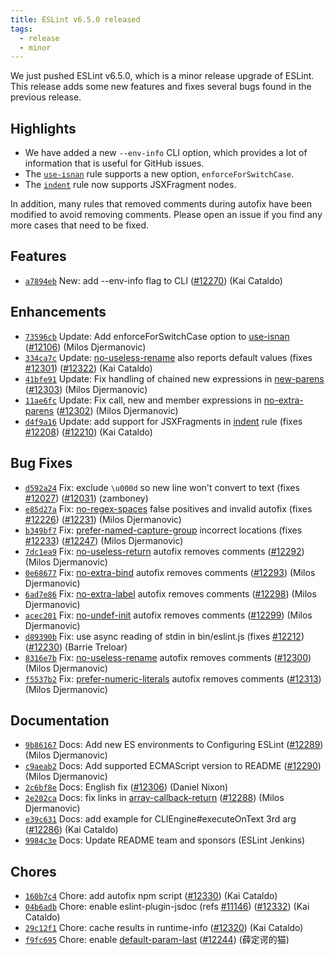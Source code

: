 ```yaml
---
title: ESLint v6.5.0 released
tags:
  - release
  - minor
---
```


We just pushed ESLint v6.5.0, which is a minor release upgrade of ESLint. This release adds some new features and fixes several bugs found in the previous release.

## Highlights

* We have added a new `--env-info` CLI option, which provides a lot of information that is useful for GitHub issues.
* The [`use-isnan`](/docs/rules/use-isnan) rule supports a new option, `enforceForSwitchCase`.
* The [`indent`](/docs/rules/indent) rule now supports JSXFragment nodes.

In addition, many rules that removed comments during autofix have been modified to avoid removing comments. Please open an issue if you find any more cases that need to be fixed.

## Features


* [`a7894eb`](https://github.com/eslint/eslint/commit/a7894ebb43523152d36720efa770bb1fe8b58c07) New: add --env-info flag to CLI ([#12270](https://github.com/eslint/eslint/issues/12270)) (Kai Cataldo)


## Enhancements


* [`73596cb`](https://github.com/eslint/eslint/commit/73596cbdf0a12e2878b2994783f9b969b0c5fbeb) Update: Add enforceForSwitchCase option to [use-isnan](/docs/rules/use-isnan) ([#12106](https://github.com/eslint/eslint/issues/12106)) (Milos Djermanovic)
* [`334ca7c`](https://github.com/eslint/eslint/commit/334ca7c8b9c18ac097849c1cefaa43097a4e51dc) Update: [no-useless-rename](/docs/rules/no-useless-rename) also reports default values (fixes [#12301](https://github.com/eslint/eslint/issues/12301)) ([#12322](https://github.com/eslint/eslint/issues/12322)) (Kai Cataldo)
* [`41bfe91`](https://github.com/eslint/eslint/commit/41bfe919c06932b7e58cd9ead20157e06656160a) Update: Fix handling of chained new expressions in [new-parens](/docs/rules/new-parens) ([#12303](https://github.com/eslint/eslint/issues/12303)) (Milos Djermanovic)
* [`11ae6fc`](https://github.com/eslint/eslint/commit/11ae6fcb5d5503e5dea41c02780369efe51f0bb9) Update: Fix call, new and member expressions in [no-extra-parens](/docs/rules/no-extra-parens) ([#12302](https://github.com/eslint/eslint/issues/12302)) (Milos Djermanovic)
* [`d4f9a16`](https://github.com/eslint/eslint/commit/d4f9a16af7e00021e2ed63823d9c2f149bc985d6) Update: add support for JSXFragments in [indent](/docs/rules/indent) rule (fixes [#12208](https://github.com/eslint/eslint/issues/12208)) ([#12210](https://github.com/eslint/eslint/issues/12210)) (Kai Cataldo)


## Bug Fixes


* [`d592a24`](https://github.com/eslint/eslint/commit/d592a248d67920f7200925c003f10853d29f1f8d) Fix: exclude `\u000d` so new line won't convert to text (fixes [#12027](https://github.com/eslint/eslint/issues/12027)) ([#12031](https://github.com/eslint/eslint/issues/12031)) (zamboney)
* [`e85d27a`](https://github.com/eslint/eslint/commit/e85d27af427d6185ac553a0d801b5103153426d4) Fix: [no-regex-spaces](/docs/rules/no-regex-spaces) false positives and invalid autofix (fixes [#12226](https://github.com/eslint/eslint/issues/12226)) ([#12231](https://github.com/eslint/eslint/issues/12231)) (Milos Djermanovic)
* [`b349bf7`](https://github.com/eslint/eslint/commit/b349bf79ad56dded826bc99cb52c3551af34fa63) Fix: [prefer-named-capture-group](/docs/rules/prefer-named-capture-group) incorrect locations (fixes [#12233](https://github.com/eslint/eslint/issues/12233)) ([#12247](https://github.com/eslint/eslint/issues/12247)) (Milos Djermanovic)
* [`7dc1ea9`](https://github.com/eslint/eslint/commit/7dc1ea9a1b9a21daaffcf712ba9c0e91af81b906) Fix: [no-useless-return](/docs/rules/no-useless-return) autofix removes comments ([#12292](https://github.com/eslint/eslint/issues/12292)) (Milos Djermanovic)
* [`0e68677`](https://github.com/eslint/eslint/commit/0e68677ec0aaf060a071ecf71e4af954dddb6af0) Fix: [no-extra-bind](/docs/rules/no-extra-bind) autofix removes comments ([#12293](https://github.com/eslint/eslint/issues/12293)) (Milos Djermanovic)
* [`6ad7e86`](https://github.com/eslint/eslint/commit/6ad7e864303e56a39c89569d50c6caf80752ee21) Fix: [no-extra-label](/docs/rules/no-extra-label) autofix removes comments ([#12298](https://github.com/eslint/eslint/issues/12298)) (Milos Djermanovic)
* [`acec201`](https://github.com/eslint/eslint/commit/acec201f06df780791179ad92cfc484f9b6d23d4) Fix: [no-undef-init](/docs/rules/no-undef-init) autofix removes comments ([#12299](https://github.com/eslint/eslint/issues/12299)) (Milos Djermanovic)
* [`d89390b`](https://github.com/eslint/eslint/commit/d89390b75e3e9993f347387a49b0ac5550f45c7f) Fix: use async reading of stdin in bin/eslint.js (fixes [#12212](https://github.com/eslint/eslint/issues/12212)) ([#12230](https://github.com/eslint/eslint/issues/12230)) (Barrie Treloar)
* [`8316e7b`](https://github.com/eslint/eslint/commit/8316e7be5a9429513d7ecf2ee2afc40ab4415b8f) Fix: [no-useless-rename](/docs/rules/no-useless-rename) autofix removes comments ([#12300](https://github.com/eslint/eslint/issues/12300)) (Milos Djermanovic)
* [`f5537b2`](https://github.com/eslint/eslint/commit/f5537b2ed0b0b5e51a34c22cdd4ebfd024eaea3d) Fix: [prefer-numeric-literals](/docs/rules/prefer-numeric-literals) autofix removes comments ([#12313](https://github.com/eslint/eslint/issues/12313)) (Milos Djermanovic)


## Documentation


* [`9b86167`](https://github.com/eslint/eslint/commit/9b86167e6f053e4a72bf68ebc79db53903f7f8c3) Docs: Add new ES environments to Configuring ESLint ([#12289](https://github.com/eslint/eslint/issues/12289)) (Milos Djermanovic)
* [`c9aeab2`](https://github.com/eslint/eslint/commit/c9aeab21a71c6743f51163b7a8fdf4f0cbfcdbde) Docs: Add supported ECMAScript version to README ([#12290](https://github.com/eslint/eslint/issues/12290)) (Milos Djermanovic)
* [`2c6bf8e`](https://github.com/eslint/eslint/commit/2c6bf8ea9c8a8f94746f980bd5bea0a8c5c4d6b7) Docs: English fix ([#12306](https://github.com/eslint/eslint/issues/12306)) (Daniel Nixon)
* [`2e202ca`](https://github.com/eslint/eslint/commit/2e202ca2228846e6226aa8dd99c614d572fb86a8) Docs: fix links in [array-callback-return](/docs/rules/array-callback-return) ([#12288](https://github.com/eslint/eslint/issues/12288)) (Milos Djermanovic)
* [`e39c631`](https://github.com/eslint/eslint/commit/e39c6318af0fd27edd5fd2aaf2b24a3e204005dd) Docs: add example for CLIEngine#executeOnText 3rd arg ([#12286](https://github.com/eslint/eslint/issues/12286)) (Kai Cataldo)
* [`9984c3e`](https://github.com/eslint/eslint/commit/9984c3e27c92de76b8c05a58525dbcea12b10b83) Docs: Update README team and sponsors (ESLint Jenkins)


## Chores


* [`160b7c4`](https://github.com/eslint/eslint/commit/160b7c46b556ccb6023eb411a8be8801a4bda6df) Chore: add autofix npm script ([#12330](https://github.com/eslint/eslint/issues/12330)) (Kai Cataldo)
* [`04b6adb`](https://github.com/eslint/eslint/commit/04b6adb7f1bcb2b6cb3fa377b1ca4cecd810630e) Chore: enable eslint-plugin-jsdoc (refs [#11146](https://github.com/eslint/eslint/issues/11146)) ([#12332](https://github.com/eslint/eslint/issues/12332)) (Kai Cataldo)
* [`29c12f1`](https://github.com/eslint/eslint/commit/29c12f18726a3afb21fc89ab1bdacc6972d49e68) Chore: cache results in runtime-info ([#12320](https://github.com/eslint/eslint/issues/12320)) (Kai Cataldo)
* [`f9fc695`](https://github.com/eslint/eslint/commit/f9fc695d77c19cd5ecb3f0e97e1ea124c8543409) Chore: enable [default-param-last](/docs/rules/default-param-last) ([#12244](https://github.com/eslint/eslint/issues/12244)) (薛定谔的猫)
